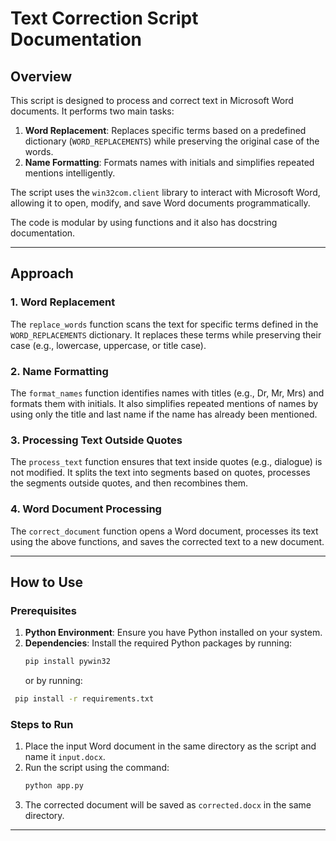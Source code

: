# Text Correction Script Documentation

## Overview
This script is designed to process and correct text in Microsoft Word documents. It performs two main tasks:

1. **Word Replacement**: Replaces specific terms based on a predefined dictionary (`WORD_REPLACEMENTS`) while preserving the original case of the words.
2. **Name Formatting**: Formats names with initials and simplifies repeated mentions intelligently.

The script uses the `win32com.client` library to interact with Microsoft Word, allowing it to open, modify, and save Word documents programmatically.

The code is modular by using functions and it also has docstring documentation.

---

## Approach

### 1. Word Replacement
The `replace_words` function scans the text for specific terms defined in the `WORD_REPLACEMENTS` dictionary. It replaces these terms while preserving their case (e.g., lowercase, uppercase, or title case).

### 2. Name Formatting
The `format_names` function identifies names with titles (e.g., Dr, Mr, Mrs) and formats them with initials. It also simplifies repeated mentions of names by using only the title and last name if the name has already been mentioned.

### 3. Processing Text Outside Quotes
The `process_text` function ensures that text inside quotes (e.g., dialogue) is not modified. It splits the text into segments based on quotes, processes the segments outside quotes, and then recombines them.

### 4. Word Document Processing
The `correct_document` function opens a Word document, processes its text using the above functions, and saves the corrected text to a new document.

---

## How to Use

### Prerequisites
1. **Python Environment**: Ensure you have Python installed on your system.
2. **Dependencies**: Install the required Python packages by running:
   ```bash
   pip install pywin32
   ```
   or by running:
  ```bash
   pip install -r requirements.txt
   ```

### Steps to Run
1. Place the input Word document in the same directory as the script and name it `input.docx`.
2. Run the script using the command:
   ```bash
   python app.py
   ```
3. The corrected document will be saved as `corrected.docx` in the same directory.

---
